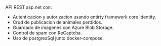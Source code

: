 API REST asp.net con:
- Autenticacion y autorizacion usando entirty framework core Identity.
- Crud de publicacion de animales perdidos.
- Guardado de imagenes con Azure Blob Storage.
- Control de spam con ReCaptcha.
- Uso de postgresSql junto docker-compose.
